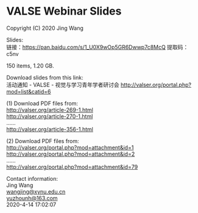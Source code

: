 # VALSE Webinar Slides
Copyright (C) 2020 Jing Wang

Slides:  
链接：https://pan.baidu.com/s/1_U0X9wOp5GR6Dwwp7c8McQ 
提取码：c5nv

150 items, 1.20 GB.  

Download slides from this link:  
活动通知 - VALSE - 视觉与学习青年学者研讨会 http://valser.org/portal.php?mod=list&catid=6

(1) Download PDF files from:  
http://valser.org/article-269-1.html  
http://valser.org/article-270-1.html  
……  
http://valser.org/article-356-1.html  

(2) Download PDF files from:  
http://valser.org/portal.php?mod=attachment&id=1  
http://valser.org/portal.php?mod=attachment&id=2  
……  
http://valser.org/portal.php?mod=attachment&id=79  

Contact information:  
Jing Wang  
wangjing@xynu.edu.cn  
yuzhounh@163.com  
2020-4-14 17:02:07
